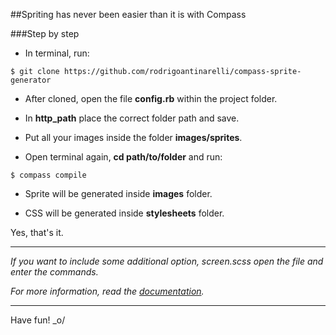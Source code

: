 ##Spriting has never been easier than it is with Compass

###Step by step

- In terminal, run:

`$ git clone https://github.com/rodrigoantinarelli/compass-sprite-generator`

- After cloned, open the file **config.rb** within the project folder.

- In **http_path** place the correct folder path and save.

- Put all your images inside the folder **images/sprites**.

- Open terminal again, **cd path/to/folder** and run:

`$ compass compile`

- Sprite will be generated inside **images** folder.

- CSS will be generated inside **stylesheets** folder.

Yes, that's it.

---

*If you want to include some additional option, screen.scss open the file and enter the commands.*

*For more information, read the [documentation](http://compass-style.org/help/tutorials/spriting/).*

---

Have fun! _o/